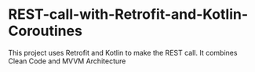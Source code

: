 # REST-call-with-Retrofit-and-Kotlin-Coroutines
This project uses Retrofit and Kotlin to make the REST call. 
It combines Clean Code and MVVM Architecture
